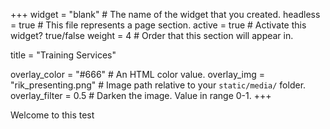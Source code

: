 +++
widget = "blank"  # The name of the widget that you created.
headless = true  # This file represents a page section.
active = true  # Activate this widget? true/false
weight = 4  # Order that this section will appear in.

title = "Training Services"

  overlay_color = "#666"  # An HTML color value.
  overlay_img = "rik_presenting.png"  # Image path relative to your `static/media/` folder.
  overlay_filter = 0.5  # Darken the image. Value in range 0-1.
+++

Welcome to this test



